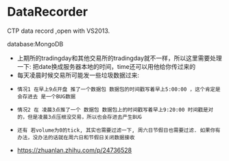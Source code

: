 # DataRecorder
CTP data record ,open with VS2013.

database:MongoDB

- 上期所的tradingday和其他交易所的tradingday就不一样，所以这里需要处理一下: 把date换成服务器本地的时间，time还可以用他给你传过来的
- 每天凌晨时候交易所可能发一些垃圾数据过来:
-     情况1 在早上9点开盘 推了一个数据包 数据包的时间戳写着早上5:00:00 ，这个肯定是会存进去 是一个BUG数据
-     情况2 在 凌晨3点推了一个 数据包 数据包上的时间戳写着早上9:20:00 时间戳是对的，但是凌晨3点压根没交易，所以也会存进去产生BUG
-     还有 若volume为0的tick, 其实也需要过滤一下, 周六日节假日也需要过滤. 如果你有办法，没办法的话就在周六日和节假日关闭数据接收
- https://zhuanlan.zhihu.com/p/24736528
